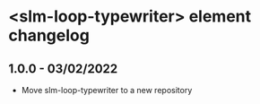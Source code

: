 # &lt;slm-loop-typewriter&gt; element changelog

## 1.0.0 - 03/02/2022

-   Move slm-loop-typewriter to a new repository
